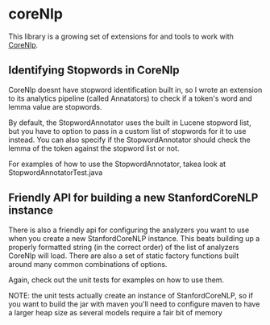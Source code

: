coreNlp
=======

This library is a growing set of extensions for and tools to work with [CoreNlp](http://www-nlp.stanford.edu/software/corenlp.shtml).

Identifying Stopwords in CoreNlp
--------------------------------

CoreNlp doesnt have stopword identification built in, so I wrote an extension to its analytics pipeline (called Annatators) to check if a token's word and lemma value are stopwords.

By default, the StopwordAnnotator uses the built in Lucene stopword list, but you have to option to pass in a custom list of stopwords for it to use instead.  You can also specify if the StopwordAnnotator should check the lemma of the token against the stopword list or not.

For examples of how to use the StopwordAnnotator, takea look at StopwordAnnotatorTest.java 

Friendly API for building a new StanfordCoreNLP instance
--------------------------------------------------------

There is also a friendly api for configuring the analyzers you want to use when you create a new StanfordCoreNLP instance.  This beats building up a properly formatted string (in the correct order) of the list of analyzers CoreNlp will load.  There are also a set of static factory functions built around many common combinations of options.

Again, check out the unit tests for examples on how to use them.

NOTE: the unit tests actually create an instance of StanfordCoreNLP, so if you want to build the jar with maven you'll need to configure maven to have a larger heap size as several models require a fair bit of memory
